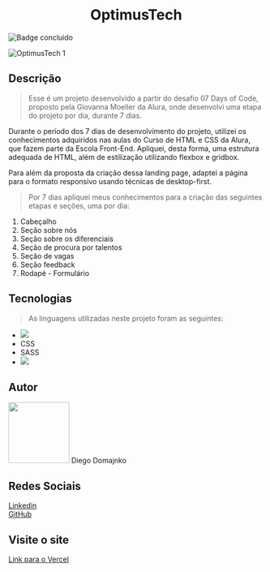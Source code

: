 <h1 align="center">OptimusTech</h1>

![Badge concluido](https://img.shields.io/badge/STATUS-Concluido-green)

![OptimusTech 1](https://user-images.githubusercontent.com/120414128/215295307-c9e763f1-9328-40ba-ba2d-6840e577d81b.png#vitrinedev)

<h2>Descrição</h2>

> Esse é um projeto desenvolvido a partir do desafio 07 Days of Code, proposto pela Giovanna Moeller da Alura, onde desenvolvi uma etapa do projeto por dia, durante 7 dias.

Durante o período dos 7 dias de desenvolvimento do projeto, utilizei os conhecimentos adquiridos nas aulas do Curso de HTML e CSS da Alura, que fazem parte da Escola Front-End. Apliquei, desta forma, uma estrutura adequada de HTML, além de estilização utilizando flexbox e gridbox.

Para além da proposta da criação dessa landing page, adaptei a página para o formato responsivo usando técnicas de desktop-first.

> Por 7 dias apliquei meus conhecimentos para a criação das seguintes etapas e seções, uma por dia:

<ol>
  <li>Cabeçalho</li>
  <li>Seção sobre nós</li>
  <li>Seção sobre os diferenciais</li>
  <li>Seção de procura por talentos</li>
  <li>Seção de vagas</li>
  <li>Seção feedback</li>
  <li>Rodapé - Formulário</li>
</ol>

<h2>Tecnologias</h2>

> As linguagens utilizadas neste projeto foram as seguintes:

<ul>
  <li><a href="" target="_blank"><img src="https://img.shields.io/badge/-HTML5-E34F26?logo=HTML5&logoColor=black&style=flat"/></a></li>
  <li>CSS</li>
  <li>SASS</li>
  <li><a href="https://developer.mozilla.org/pt-BR/docs/Web/JavaScript" target="_blank"><img src="https://img.shields.io/badge/-JavaScript-F7DF1E?logo=JavaScript&logoColor=black&style=flat"/></a></li>
</ul>

<h2>Autor</h2>
<img src="https://avatars.githubusercontent.com/u/120414128?v=4" width=120px>
Diego Domajnko

<h2>Redes Sociais</h2>
<p><a href="https://www.linkedin.com/in/diego-domajnko/">Linkedin</a>
<br>
<a href="https://github.com/diego-domajnko">GitHub</a></p>

<h2>Visite o site</h2>
<a href="https://optimus-tech-iota.vercel.app/">Link para o Vercel</a>
